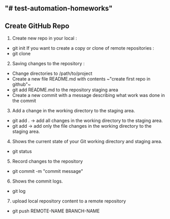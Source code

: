 **"# test-automation-homeworks"**
---
Create GitHub Repo
---

 1. Create new repo in your local  :
 * git init <project directory>
   If you want to create a copy or clone of remote repositories :
 * git clone <repo url>

 2. Saving changes to the repository :
 * Change directories to /path/to/project
 * Create a new file README.md with contents ~"create first repo in github"~
 * git add README.md to the repository staging area
 * Create a new commit with a message describing what work was done in the commit

 3. Add a change in the working directory to the staging area.
 *  git add .  -> add all changes in the working directory to the staging area.
 *  git add <file>  -> add only the file changes in the working directory to the staging area.

 4. Shows the current state of your Git working directory and staging area.
 * git status

 5. Record changes to the repository
 * git commit -m "commit message"

 6. Shows the commit logs.
 * git log

 7. upload local repository content to a remote repository
 * git push REMOTE-NAME BRANCH-NAME


